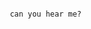 ~~~~~~~~~~~~~~~~~~~~~~~~~~~~~~~~~~~~~~~~~~~~~~~~~~~~~~~~~~~~~~~~~~~~~~~~~~~~~~~~~~~~~~~~~~~~~~~~~~~~~~~~~~~~









                                             can you hear me?









~~~~~~~~~~~~~~~~~~~~~~~~~~~~~~~~~~~~~~~~~~~~~~~~~~~~~~~~~~~~~~~~~~~~~~~~~~~~~~~~~~~~~~~~~~~~~~~~~~~~~~~~~~~~

